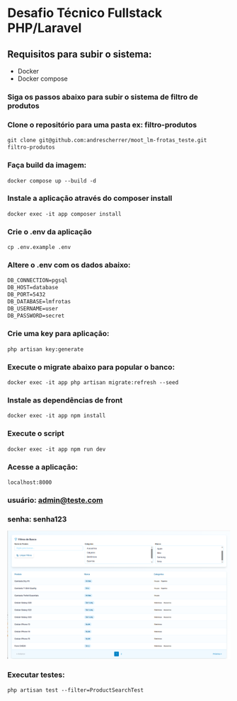 # Desafio Técnico Fullstack PHP/Laravel

## Requisitos para subir o sistema:
- Docker
- Docker compose

### Siga os passos abaixo para subir o sistema de filtro de produtos

### Clone o repositório para uma pasta ex: filtro-produtos
```
git clone git@github.com:andrescherrer/moot_lm-frotas_teste.git filtro-produtos
```

### Faça build da imagem:
```
docker compose up --build -d
```

### Instale a aplicação através do composer install
```
docker exec -it app composer install
```

### Crie o .env da aplicação
```
cp .env.example .env
```

### Altere o .env com os dados abaixo:
```
DB_CONNECTION=pgsql
DB_HOST=database
DB_PORT=5432
DB_DATABASE=lmfrotas
DB_USERNAME=user
DB_PASSWORD=secret
```

### Crie uma key para aplicação:
```
php artisan key:generate  
```

### Execute o migrate abaixo para popular o banco:
```
docker exec -it app php artisan migrate:refresh --seed
```

### Instale as dependências de front
```
docker exec -it app npm install
```

### Execute o script
```
docker exec -it app npm run dev
```

### Acesse a aplicação:
```
localhost:8000
```

### usuário: admin@teste.com 
### senha: senha123

![Filtro de Produtos](imagem_filtro_produtos.png)

### Executar testes:
```
php artisan test --filter=ProductSearchTest
```